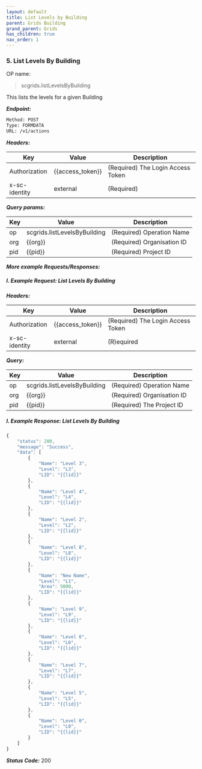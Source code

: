 ```yaml
---
layout: default
title: List Levels by Building
parent: Grids Building
grand_parent: Grids
has_children: true
nav_order: 1
---
```


### 5. List Levels By Building


OP name: 

> scgrids.listLevelsByBuilding

This lists the levels for a given Building


***Endpoint:***

```bash
Method: POST
Type: FORMDATA
URL: /v1/actions
```


***Headers:***

| Key | Value | Description |
| --- | ------|-------------|
| Authorization | {{access_token}} | (Required) The Login Access Token |
| x-sc-identity | external | (Required) |



***Query params:***

| Key | Value | Description |
| --- | ------|-------------|
| op | scgrids.listLevelsByBuilding | (Required) Operation Name |
| org | {{org}} | (Required) Organisation ID |
| pid | {{pid}} | (Required) Project ID |



***More example Requests/Responses:***


##### I. Example Request: List Levels By Building


***Headers:***

| Key | Value | Description |
| --- | ------|-------------|
| Authorization | {{access_token}} | (Required) The Login Access Token |
| x-sc-identity | external | (R)equired |



***Query:***

| Key | Value | Description |
| --- | ------|-------------|
| op | scgrids.listLevelsByBuilding | (Required) Operation Name |
| org | {{org}} | (Required) Organisation ID |
| pid | {{pid}} | (Required) The Project ID |



##### I. Example Response: List Levels By Building
```js
{
    "status": 200,
    "message": "Success",
    "data": [
        {
            "Name": "Level 3",
            "Level": "L3",
            "LID": "{{lid}}"
        },
        {
            "Name": "Level 4",
            "Level": "L4",
            "LID": "{{lid}}"
        },
        {
            "Name": "Level 2",
            "Level": "L2",
            "LID": "{{lid}}"
        },
        {
            "Name": "Level 8",
            "Level": "L8",
            "LID": "{{lid}}"
        },
        {
            "Name": "New Name",
            "Level": "L1",
            "Area": 5000,
            "LID": "{{lid}}"
        },
        {
            "Name": "Level 9",
            "Level": "L9",
            "LID": "{{lid}}"
        },
        {
            "Name": "Level 6",
            "Level": "L6",
            "LID": "{{lid}}"
        },
        {
            "Name": "Level 7",
            "Level": "L7",
            "LID": "{{lid}}"
        },
        {
            "Name": "Level 5",
            "Level": "L5",
            "LID": "{{lid}}"
        },
        {
            "Name": "Level 0",
            "Level": "L0",
            "LID": "{{lid}}"
        }
    ]
}
```


***Status Code:*** 200

<br>